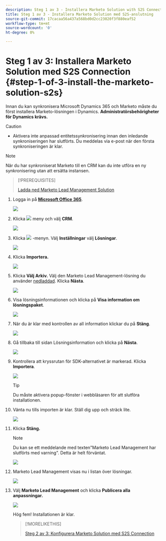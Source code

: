 ```yaml
---
description: Steg 1 av 3 - Installera Marketo Solution with S2S Connection - Marketo Docs - Product Documentation
title: Steg 1 av 3 - Installera Marketo Solution med S2S-anslutning
source-git-commit: 17cacaa56a437a568bd0d2cc23020f3f880eaf52
workflow-type: tm+mt
source-wordcount: '0'
ht-degree: 0%

---
```


# Steg 1 av 3: Installera Marketo Solution med S2S Connection {#step-1-of-3-install-the-marketo-solution-s2s}

Innan du kan synkronisera Microsoft Dynamics 365 och Marketo måste du först installera Marketo-lösningen i Dynamics. **Administratörsbehörigheter för Dynamics krävs.**

>[!CAUTION]
>
>* Aktivera inte anpassad entitetssynkronisering innan den inledande synkroniseringen har slutförts. Du meddelas via e-post när den första synkroniseringen är klar.


>[!NOTE]
>
>När du har synkroniserat Marketo till en CRM kan du inte utföra en ny synkronisering utan att ersätta instansen.

>[!PREREQUISITES]
>
>[Ladda ned Marketo Lead Management Solution](/help/marketo/product-docs/crm-sync/microsoft-dynamics-sync/sync-setup/download-the-marketo-lead-management-solution.md)

1. Logga in på **[Microsoft Office 365](https://login.microsoftonline.com/)**.

   ![](assets/image2015-3-16-15-3a58-3a55.png)

1. Klicka ![](assets/image2015-3-16-16-3a1-3a13.png) meny och välj **CRM**.

   ![](assets/image2015-3-16-16-3a0-3a10.png)

1. Klicka ![](assets/image2015-5-13-10-3a5-3a8.png) -menyn. Välj **Inställningar** välj **Lösningar**.

   ![](assets/image2015-5-13-10-3a4-3a1.png)

1. Klicka **Importera.**

   ![](assets/image2015-3-19-8-3a34-3a8.png)

1. Klicka **Välj Arkiv.** Välj den Marketo Lead Management-lösning du använder [nedladdad](/help/marketo/product-docs/crm-sync/microsoft-dynamics-sync/sync-setup/download-the-marketo-lead-management-solution.md). Klicka **Nästa**.

   ![](assets/image2015-10-9-14-3a44-3a14.png)

1. Visa lösningsinformationen och klicka på **Visa information om lösningspaket**.

   ![](assets/image2015-10-9-15-3a4-3a16.png)

1. När du är klar med kontrollen av all information klickar du på **Stäng**.

   ![](assets/image2015-10-9-14-3a57-3a3.png)

1. Gå tillbaka till sidan Lösningsinformation och klicka på **Nästa**.

   ![](assets/image2015-10-9-14-3a59-3a24.png)

1. Kontrollera att kryssrutan för SDK-alternativet är markerad. Klicka **Importera**.

   ![](assets/image2015-10-9-15-3a7-3a12.png)

   >[!TIP]
   >
   >Du måste aktivera popup-fönster i webbläsaren för att slutföra installationen.

1. Vänta nu tills importen är klar. Ställ dig upp och sträck lite.

   ![](assets/image2015-3-11-11-3a34-3a9.png)

1. Klicka **Stäng.**

   >[!NOTE]
   >
   >Du kan se ett meddelande med texten&quot;Marketo Lead Management har slutförts med varning&quot;. Detta är helt förväntat.

   ![](assets/image2015-3-13-9-3a54-3a39.png)

1. Marketo Lead Management visas nu i listan över lösningar.

   ![](assets/image2015-3-19-8-3a40-3a38.png)

1. Välj **Marketo Lead Management** och klicka **Publicera alla anpassningar.**

   ![](assets/image2015-3-19-8-3a41-3a21.png)

   Hög fem! Installationen är klar.

   >[!MORELIKETHIS]
   >
   >[Steg 2 av 3: Konfigurera Marketo Solution med S2S Connection](/help/marketo/product-docs/crm-sync/microsoft-dynamics-sync/sync-setup/microsoft-dynamics-365-with-s2s-connection/step-2-of-3-set-up.md)

